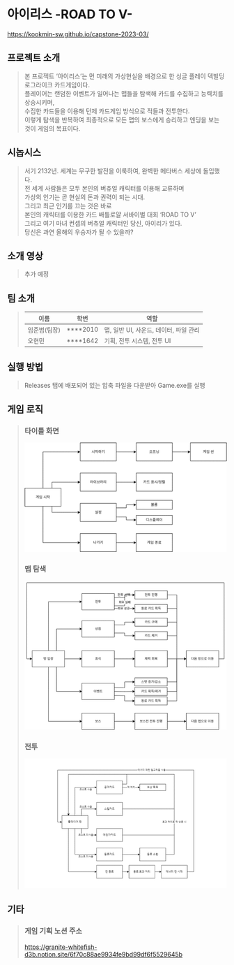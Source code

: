 # 아이리스 -ROAD TO V-

https://kookmin-sw.github.io/capstone-2023-03/

## 프로젝트 소개

> 본 프로젝트 ‘아이리스’는 먼 미래의 가상현실을 배경으로 한 싱글 플레이 덱빌딩 로그라이크 카드게임이다.  
> 플레이어는 랜덤한 이벤트가 일어나는 맵들을 탐색해 카드를 수집하고 능력치를 상승시키며,  
> 수집한 카드들을 이용해 턴제 카드게임 방식으로 적들과 전투한다.  
> 이렇게 탐색을 반복하여 최종적으로 모든 맵의 보스에게 승리하고 엔딩을 보는 것이 게임의 목표이다.

## 시놉시스

> 서기 2132년. 세계는 무구한 발전을 이룩하여, 완벽한 메타버스 세상에 돌입했다.  
> 전 세계 사람들은 모두 본인의 버츄얼 캐릭터를 이용해 교류하며  
> 가상의 인기는 곧 현실의 돈과 권력이 되는 시대.  
> 그리고 최근 인기를 끄는 것은 바로  
> 본인의 캐릭터를 이용한 카드 배틀로얄 서바이벌 대회 ‘ROAD TO V’  
> 그리고 여기 마녀 컨셉의 버츄얼 캐릭터인 당신, 아이리가 있다.  
> 당신은 과연 올해의 우승자가 될 수 있을까?

## 소개 영상

> 추가 예정

## 팀 소개

> | 이름         | 학번         | 역할                                   |
> | ------------ | ------------ | -------------------------------------- |
> | 임준범(팀장) | \*\*\*\*2010 | 맵, 일반 UI, 사운드, 데이터, 파일 관리 |
> | 오현민       | \*\*\*\*1642 | 기획, 전투 시스템, 전투 UI             |

## 실행 방법

> Releases 탭에 배포되어 있는 압축 파일을 다운받아 Game.exe를 실행

## 게임 로직

> ### 타이틀 화면
>
> ![타이틀 화면](/Docs/logic4.png)
>
> ### 맵 탐색
>
> ![맵 탐색](/Docs/logic5.png)
>
> ### 전투
>
> ![전투](/Docs/logic3.png)

## 기타

> ### 게임 기획 노션 주소
>
> https://granite-whitefish-d3b.notion.site/6f70c88ae9934fe9bd99df6f5529645b
